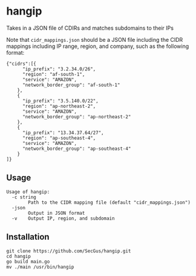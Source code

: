 # hangip
Takes in a JSON file of CDIRs and matches subdomains to their IPs

Note that `cidr_mappings.json` should be a JSON file including the CIDR mappings including IP range, region, and company, such as the following format:
```
{"cidrs":[{
      "ip_prefix": "3.2.34.0/26",
      "region": "af-south-1",
      "service": "AMAZON",
      "network_border_group": "af-south-1"
    },
    {
      "ip_prefix": "3.5.140.0/22",
      "region": "ap-northeast-2",
      "service": "AMAZON",
      "network_border_group": "ap-northeast-2"
    },
    {
      "ip_prefix": "13.34.37.64/27",
      "region": "ap-southeast-4",
      "service": "AMAZON",
      "network_border_group": "ap-southeast-4"
    }
]}
```

## Usage
```
Usage of hangip:
  -c string
        Path to the CIDR mapping file (default "cidr_mappings.json")
  -json
        Output in JSON format
  -v    Output IP, region, and subdomain
```

## Installation
```
git clone https://github.com/SecGus/hangip.git
cd hangip
go build main.go
mv ./main /usr/bin/hangip
```
